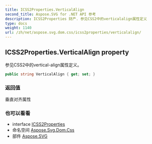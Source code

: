 ```yaml
---
title: ICSS2Properties.VerticalAlign
second_title: Aspose.SVG for .NET API 参考
description: ICSS2Properties 财产. 参见CSS2中的verticalalign属性定义
type: docs
weight: 1140
url: /zh/net/aspose.svg.dom.css/icss2properties/verticalalign/
---
```

## ICSS2Properties.VerticalAlign property

参见CSS2中的vertical-align属性定义。

```csharp
public string VerticalAlign { get; set; }
```

### 返回值

垂直对齐属性

### 也可以看看

* interface [ICSS2Properties](../)
* 命名空间 [Aspose.Svg.Dom.Css](../../icss2properties/)
* 部件 [Aspose.SVG](../../../)


